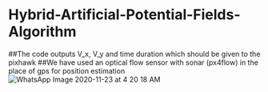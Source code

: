 # Hybrid-Artificial-Potential-Fields-Algorithm
##The code outputs V_x, V_y and time duration which should be given to the pixhawk
##We have used an optical flow sensor with sonar (px4flow) in the place of gps for position estimation
![WhatsApp Image 2020-11-23 at 4 20 18 AM](https://user-images.githubusercontent.com/67323988/100291086-d3d39b80-2fa2-11eb-9ab9-9e22e65087fd.jpeg)
